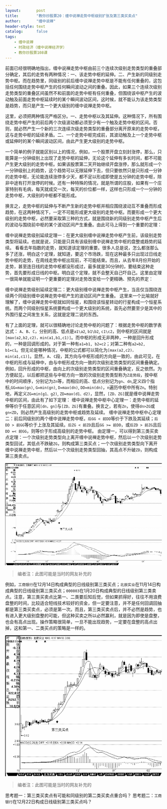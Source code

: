 ```yaml
---
layout:       post
title:        "教你炒股票20：缠中说禅走势中枢级别扩张及第三类买卖点"
author:       "缠中说禅"
header-style: text
catalog:      false
tags:
    - 缠中说禅
    - 时政经济（缠中说禅经济学）
    - 教你炒股票108课
---
```


前面已经很明确地指出，缠中说禅走势中枢由前三个连续次级别走势类型的重叠部分确定，其后的走势有两种情况：一、该走势中枢的延伸。二、产生新的同级别走势中枢。而在趋势里，同级别的前后缠中说禅走势中枢是不能有任何重叠的，这包括任何围绕走势中枢产生的任何瞬间波动之间的重叠。因此，如果三个连续次级别走势类型的重叠区间虽然不和前面的走势中枢有任何重叠，但围绕该中枢产生的波动触及前面走势中枢延续时的某个瞬间波动区间，这时候，就不能认为该走势类型是趋势，而只是产生一个更大级别的缠中说禅走势中枢。



这里，必须把两种情况严格区分。一、走势中枢以及其延伸。这种情况下，所有围绕走势中枢产生的前后两个次级波动都必须至少有一个触及走势中枢的区间。否则，就必然产生一个新的三次连续次级走势类型的重叠部分离开原来的走势中枢，这与走势中枢的延续矛盾。二、一个走势中枢完成前，其波动触及上一个走势中枢或延伸时的某个瞬间波动区间，由此产生更大级别的走势中枢。



一个简单的例子就能区别以上的情况，例如，一个股票开盘立刻封涨停，那么，只能算是一分钟级别上出现了走势中枢的延伸，无论这个延伸有多长时间，都不可能产生更大级别的走势中枢。如果该股票第二天开始继续开盘涨停，那么就形成一个一分钟级别上的趋势，这个趋势可以无限延伸下去，但只要依然只是只形成一分钟的走势中枢，无论能连续涨停多少天，都不足以形成即使是五分钟的走势中枢，除非中途有打开涨停的时候。还有一种特殊的情况，就是所谓的庄股，如果有一个庄家特别有毛病，每天就成交一次，每天的价位都一样，这样也只形成一个一分钟的走势中枢，大级别的中枢都不能形成。



换言之，走势中枢的延伸与不断产生新的走势中枢并相应围绕波动互不重叠而形成趋势，在这两种情况下，一定不可能形成更大级别的走势中枢。而要形成一个更大级别的走势中枢，必然要采取第三种的方式，就是围绕新的同级别走势中枢产生后的波动与围绕前中枢的某个波动区间产生重叠。由此可马上得到一个重要的定理：


缠中说禅走势级别延续定理一：在更大级别缠中说禅走势中枢产生前，该级别走势类型将延续。也就是说，只能是只具有该级别缠中说禅走势中枢的盘整或趋势的延续。
看看去年指数的走势，就知道该定理的重要。很多人总是说，怎么都涨那么多了还涨，明白这个定理，就知道，要这个市场跌，现在这种最多只出现过日线走势中枢的走势，在周线走势中枢出现前，不可能结束。而且，从去年8月份开始的走势，甚至连日线的走势中枢都没形成过，最多就是30分钟的，要结束这种走势，首先要形成日线的中枢。明白这个定理，就不会整天自己吓自己。这里由定理一很简单就能证明一个更重要的定理对走势改变给一个更精确、预先的界定：

缠中说禅走势级别延续定理二：更大级别缠中说禅走势中枢产生，当且仅当围绕连续两个同级别缠中说禅走势中枢产生的波动区间产生重叠。
这里来一个比喻就好理解了，缠中说禅走势中枢就如同恒星，和围绕该恒星转动的行星构成一个恒星系统。而两个同级别恒星系统要构成一个更大级别的系统，首先必然要至少是其中的外围行星之间发生关系，这就是定理二说的东西。


有了上面的定理，就可以很精确地讨论走势中枢的问题了：根据走势中枢的数学表达式：
`A`、`B`、`C`，分别的高、低点是`a1\a2`, `b1\b2`, `c1\c2`，则中枢的区间就是`[max(a2,b2,c2)，min(a1,b1,c1)]`。而中枢的形成无非两种，一种是回升形成的，一种是回调形成的。对于第一种有`a1=b1, b2=c2`；对第二种有`a2=b2, b1=c1`。但无论是哪种情况，中枢的公式都可以简化为`[max(a2,c2)，min(a1,c1)]`。显然，`A`、`C`段，其方向与中枢形成的方向是一致的，由此可见，在中枢的形成与延伸中，由与中枢形成方向一致的次级别走势类型的区间重叠确定。例如，回升形成的中枢，由向上的次级别走势类型的区间重叠确定，反之依然。为方便起见，以后都把这些与中枢方向一致的次级别走势类型称为`Z走势段`，按中枢中的时间顺序，分别记为`Zn`等，而相应的高、低点分别记为`gn`、`dn`,定义四个指标,`GG=max(gn)`, `G=min(gn)`, `D=max(dn)`, `DD=min(dn)`，`n`遍历中枢中所有`Zn`。特别地，再定义`ZG=min(g1、g2)`, `ZD=max(d1、d2)`，显然，`[ZD，ZG]`就是缠中说禅走势中枢的区间，由此有了如下定理：
缠中说禅走势中枢中心定理一：走势中枢的延伸等价于任意区间`[dn，gn]`与`[ZD，ZG]`有重叠。换言之，若有`Zn`，使得`dn>ZG`或`gn<ZD`，则必然产生高级别的走势中枢或趋势及延续。
缠中说禅走势中枢中心定理二：前后同级别的两个缠中说禅走势中枢，`后GG < 前DD`等价于下跌及其延续；`后DD > 前GG`等价于上涨及其延续。`后ZG < 前ZD`且后`GG >= 前DD`，或`后ZD > 前ZG`且后`DD =< 前GG`，则等价于形成高级别的走势中枢。
由定理一，可以得到第三类买卖点定理：一个次级别走势类型向上离开缠中说禅走势中枢，然后以一个次级别走势类型回试，其低点不跌破`ZG`，则构成第三类买点；一个次级别走势类型向下离开缠中说禅走势中枢，然后以一个次级别走势类型回抽，其高点不升破`ZD`，则构成第三类卖点。



![](/img/czsc/20070105-0424_1.png)

> 编者注：此图可能是当时的网友补充的



例如，`工商银行`在12月14日构成典型的日线级别第三类买点；`北辰实业`在11月14日构成典型的日线级别第三类买点；`000803`在1月20日构成典型的日线级别第三类卖点。注意，第三类买卖点比第一、二类要后知后觉，但如果抓得好，往往不用浪费盘整的时间，比较适合短线技术较好的资金，但一定要注意，并不是任何回调回抽都是第三类买卖点，必须是第一次。而且，第三类买卖点后，并不必然是趋势，也有进入更大级别盘整的可能，但这种买卖之所以必然赢利，就是因为即使是盘整，也会有高点出现。操作策略很简单，一旦不能出现趋势，一定要在盘整的高点出掉，这和第一、二类买点的策略是一样的。



![](/img/czsc/20070105-0424_2.png)

> 编者注：此图可能是当时的网友补充的



思考题一：第三类买卖点有可能和同级别的第二类买卖点重合吗？
思考题二：`工商银行`在12月22日构成日线级别第三类买点吗？
